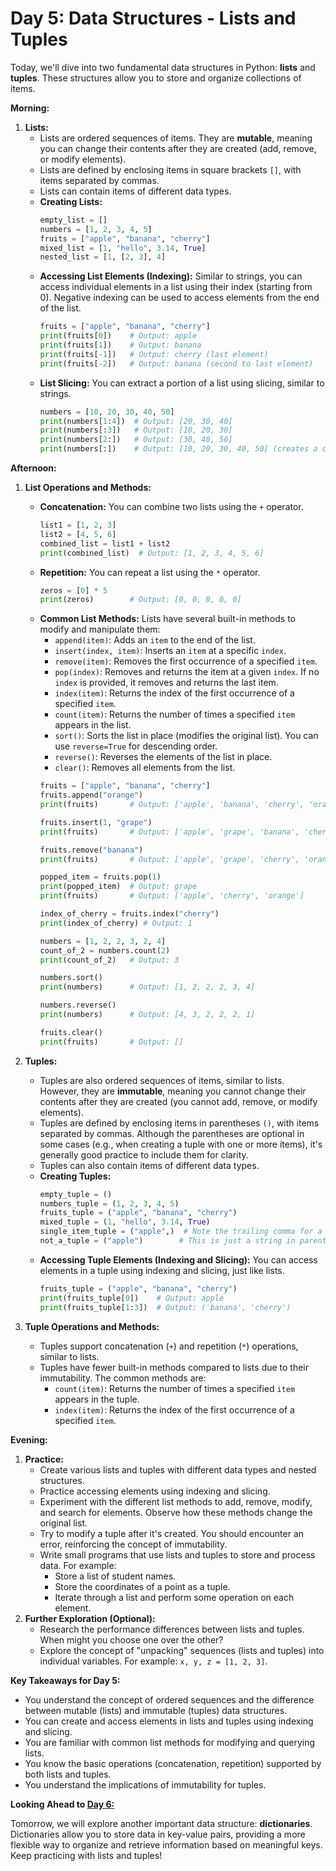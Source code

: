 # Day 5: Data Structures - Lists and Tuples

Today, we'll dive into two fundamental data structures in Python: **lists** and **tuples**. These structures allow you to store and organize collections of items.

**Morning:**

1.  **Lists:**
    * Lists are ordered sequences of items. They are **mutable**, meaning you can change their contents after they are created (add, remove, or modify elements).
    * Lists are defined by enclosing items in square brackets `[]`, with items separated by commas.
    * Lists can contain items of different data types.
    * **Creating Lists:**
        ```python
        empty_list = []
        numbers = [1, 2, 3, 4, 5]
        fruits = ["apple", "banana", "cherry"]
        mixed_list = [1, "hello", 3.14, True]
        nested_list = [1, [2, 3], 4]
        ```
    * **Accessing List Elements (Indexing):** Similar to strings, you can access individual elements in a list using their index (starting from 0). Negative indexing can be used to access elements from the end of the list.
        ```python
        fruits = ["apple", "banana", "cherry"]
        print(fruits[0])    # Output: apple
        print(fruits[1])    # Output: banana
        print(fruits[-1])   # Output: cherry (last element)
        print(fruits[-2])   # Output: banana (second to last element)
        ```
    * **List Slicing:** You can extract a portion of a list using slicing, similar to strings.
        ```python
        numbers = [10, 20, 30, 40, 50]
        print(numbers[1:4])  # Output: [20, 30, 40]
        print(numbers[:3])   # Output: [10, 20, 30]
        print(numbers[2:])   # Output: [30, 40, 50]
        print(numbers[:])    # Output: [10, 20, 30, 40, 50] (creates a copy)
        ```

**Afternoon:**

1.  **List Operations and Methods:**
    * **Concatenation:** You can combine two lists using the `+` operator.
        ```python
        list1 = [1, 2, 3]
        list2 = [4, 5, 6]
        combined_list = list1 + list2
        print(combined_list)  # Output: [1, 2, 3, 4, 5, 6]
        ```
    * **Repetition:** You can repeat a list using the `*` operator.
        ```python
        zeros = [0] * 5
        print(zeros)        # Output: [0, 0, 0, 0, 0]
        ```
    * **Common List Methods:** Lists have several built-in methods to modify and manipulate them:
        * `append(item)`: Adds an `item` to the end of the list.
        * `insert(index, item)`: Inserts an `item` at a specific `index`.
        * `remove(item)`: Removes the first occurrence of a specified `item`.
        * `pop(index)`: Removes and returns the item at a given `index`. If no `index` is provided, it removes and returns the last item.
        * `index(item)`: Returns the index of the first occurrence of a specified `item`.
        * `count(item)`: Returns the number of times a specified `item` appears in the list.
        * `sort()`: Sorts the list in place (modifies the original list). You can use `reverse=True` for descending order.
        * `reverse()`: Reverses the elements of the list in place.
        * `clear()`: Removes all elements from the list.
        ```python
        fruits = ["apple", "banana", "cherry"]
        fruits.append("orange")
        print(fruits)       # Output: ['apple', 'banana', 'cherry', 'orange']

        fruits.insert(1, "grape")
        print(fruits)       # Output: ['apple', 'grape', 'banana', 'cherry', 'orange']

        fruits.remove("banana")
        print(fruits)       # Output: ['apple', 'grape', 'cherry', 'orange']

        popped_item = fruits.pop(1)
        print(popped_item)  # Output: grape
        print(fruits)       # Output: ['apple', 'cherry', 'orange']

        index_of_cherry = fruits.index("cherry")
        print(index_of_cherry) # Output: 1

        numbers = [1, 2, 2, 3, 2, 4]
        count_of_2 = numbers.count(2)
        print(count_of_2)   # Output: 3

        numbers.sort()
        print(numbers)      # Output: [1, 2, 2, 2, 3, 4]

        numbers.reverse()
        print(numbers)      # Output: [4, 3, 2, 2, 2, 1]

        fruits.clear()
        print(fruits)       # Output: []
        ```

2.  **Tuples:**
    * Tuples are also ordered sequences of items, similar to lists. However, they are **immutable**, meaning you cannot change their contents after they are created (you cannot add, remove, or modify elements).
    * Tuples are defined by enclosing items in parentheses `()`, with items separated by commas. Although the parentheses are optional in some cases (e.g., when creating a tuple with one or more items), it's generally good practice to include them for clarity.
    * Tuples can also contain items of different data types.
    * **Creating Tuples:**
        ```python
        empty_tuple = ()
        numbers_tuple = (1, 2, 3, 4, 5)
        fruits_tuple = ("apple", "banana", "cherry")
        mixed_tuple = (1, "hello", 3.14, True)
        single_item_tuple = ("apple",)  # Note the trailing comma for a single-item tuple
        not_a_tuple = ("apple")        # This is just a string in parentheses
        ```
    * **Accessing Tuple Elements (Indexing and Slicing):** You can access elements in a tuple using indexing and slicing, just like lists.
        ```python
        fruits_tuple = ("apple", "banana", "cherry")
        print(fruits_tuple[0])    # Output: apple
        print(fruits_tuple[1:3])  # Output: ('banana', 'cherry')
        ```

3.  **Tuple Operations and Methods:**
    * Tuples support concatenation (`+`) and repetition (`*`) operations, similar to lists.
    * Tuples have fewer built-in methods compared to lists due to their immutability. The common methods are:
        * `count(item)`: Returns the number of times a specified `item` appears in the tuple.
        * `index(item)`: Returns the index of the first occurrence of a specified `item`.

**Evening:**

1.  **Practice:**
    * Create various lists and tuples with different data types and nested structures.
    * Practice accessing elements using indexing and slicing.
    * Experiment with the different list methods to add, remove, modify, and search for elements. Observe how these methods change the original list.
    * Try to modify a tuple after it's created. You should encounter an error, reinforcing the concept of immutability.
    * Write small programs that use lists and tuples to store and process data. For example:
        * Store a list of student names.
        * Store the coordinates of a point as a tuple.
        * Iterate through a list and perform some operation on each element.
2.  **Further Exploration (Optional):**
    * Research the performance differences between lists and tuples. When might you choose one over the other?
    * Explore the concept of "unpacking" sequences (lists and tuples) into individual variables. For example: `x, y, z = [1, 2, 3]`.

**Key Takeaways for Day 5:**

* You understand the concept of ordered sequences and the difference between mutable (lists) and immutable (tuples) data structures.
* You can create and access elements in lists and tuples using indexing and slicing.
* You are familiar with common list methods for modifying and querying lists.
* You know the basic operations (concatenation, repetition) supported by both lists and tuples.
* You understand the implications of immutability for tuples.

**Looking Ahead to [Day 6:](https://github.com/tom-onion/python/blob/main/Day_6(python_basics).md)**

Tomorrow, we will explore another important data structure: **dictionaries**. Dictionaries allow you to store data in key-value pairs, providing a more flexible way to organize and retrieve information based on meaningful keys. Keep practicing with lists and tuples!
